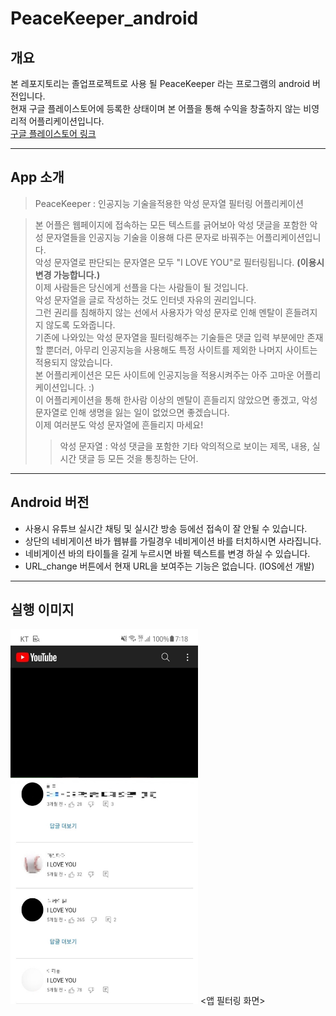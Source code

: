 # PeaceKeeper_android

## 개요
본 레포지토리는 졸업프로젝트로 사용 될 PeaceKeeper 라는 프로그램의 android 버전입니다.  
현재 구글 플레이스토어에 등록한 상태이며 본 어플을 통해 수익을 창출하지 않는 비영리적 어플리케이션입니다.  
[구글 플레이스토어 링크](https://play.google.com/store/apps/details?id=com.Peace_Keeper.release)

***

## App 소개
> PeaceKeeper : 인공지능 기술을적용한 악성 문자열 필터링 어플리케이션

> 본 어플은 웹페이지에 접속하는 모든 텍스트를 긁어보아 악성 댓글을 포함한 악성 문자열들을 인공지능 기술을 이용해 다른 문자로 바꿔주는 어플리케이션입니다.  
> 악성 문자열로 판단되는 문자열은 모두 "I LOVE YOU"로 필터링됩니다. **(이용시 변경 가능합니다.)**  
> 이제 사람들은 당신에게 선플을 다는 사람들이 될 것입니다.  
> 악성 문자열을 글로 작성하는 것도 인터넷 자유의 권리입니다.  
> 그런 권리를 침해하지 않는 선에서 사용자가 악성 문자로 인해 멘탈이 흔들려지지 않도록 도와줍니다.  
> 기존에 나와있는 악성 문자열을 필터링해주는 기술들은 댓글 입력 부분에만 존재할 뿐더러, 아무리 인공지능을 사용해도 특정 사이트를 제외한 나머지 사이트는 적용되지 않았습니다.  
> 본 어플리케이션은 모든 사이트에 인공지능을 적용시켜주는 아주 고마운 어플리케이션입니다. :)  
> 이 어플리케이션을 통해 한사람 이상의 멘탈이 흔들리지 않았으면 좋겠고, 악성 문자열로 인해 생명을 잃는 일이 없었으면 좋겠습니다.  
> 이제 여러분도 악성 문자열에 흔들리지 마세요!  
>>  악성 문자열 : 악성 댓글을 포함한 기타 악의적으로 보이는 제목, 내용, 실시간 댓글 등 모든 것을 통칭하는 단어.

***

## Android 버전
* 사용시 유튜브 실시간 채팅 및 실시간 방송 등에선 접속이 잘 안될 수 있습니다.
* 상단의 네비게이션 바가 웹뷰를 가릴경우 네비게이션 바를 터치하시면 사라집니다. 
* 네비게이션 바의 타이틀을 길게 누르시면 바뀔 텍스트를 변경 하실 수 있습니다.
* URL_change 버튼에서 현재 URL을 보여주는 기능은 없습니다. (IOS에선 개발)

***

## 실행 이미지
<img src="./app/src/main/assets/assets/img/filtering.jpg" alt="filtering" width="300" height="600"/>  
<앱 필터링 화면>

